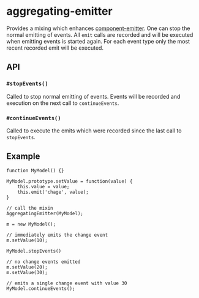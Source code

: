 # aggregating-emitter

Provides a mixing which enhances [component-emitter](https://github.com/component/emitter).
One can stop the normal emitting of events. All ```emit``` calls are recorded and will
be executed when emitting events is started again. For each event type only the most recent
recorded emit will be executed.

## API

### ```#stopEvents()```

Called to stop normal emitting of events. Events will be recorded and execution on the next
call to ```continueEvents```.

### ```#continueEvents()```

Called to execute the emits which were recorded since the last call to ```stopEvents```.

## Example

    function MyModel() {}

    MyModel.prototype.setValue = function(value) {
        this.value = value;
        this.emit('chage', value);
    }

    // call the mixin
    AggregatingEmitter(MyModel);

    m = new MyModel();

    // immediately emits the change event
    m.setValue(10);

    MyModel.stopEvents()

    // no change events emitted
    m.setValue(20);
    m.setValue(30);

    // emits a single change event with value 30
    MyModel.continueEvents();
